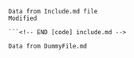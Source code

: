 <!-- START [code] include.md -->
```
Data from Include.md file
Modified

```<!-- END [code] include.md -->

Data from DummyFile.md
